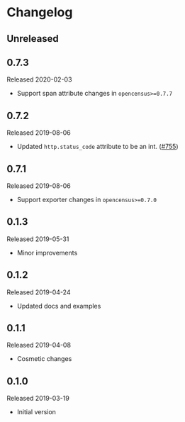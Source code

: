 # Changelog

## Unreleased

## 0.7.3
Released 2020-02-03

- Support span attribute changes in `opencensus>=0.7.7`

## 0.7.2
Released 2019-08-06

- Updated `http.status_code` attribute to be an int.
  ([#755](https://github.com/census-instrumentation/opencensus-python/pull/755))

## 0.7.1
Released 2019-08-06

- Support exporter changes in `opencensus>=0.7.0`

## 0.1.3
Released 2019-05-31

- Minor improvements

## 0.1.2
Released 2019-04-24

- Updated docs and examples

## 0.1.1
Released 2019-04-08

- Cosmetic changes

## 0.1.0
Released 2019-03-19

- Initial version
